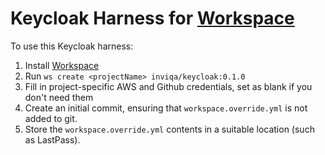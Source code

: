 # Keycloak Harness for [Workspace]

To use this Keycloak harness:

1. Install [Workspace]
2. Run `ws create <projectName> inviqa/keycloak:0.1.0`
3. Fill in project-specific AWS and Github credentials, set as blank if you don't need them
4. Create an initial commit, ensuring that `workspace.override.yml` is not added to git.
5. Store the `workspace.override.yml` contents in a suitable location (such as LastPass).

[Workspace]:https://github.com/my127/workspace
